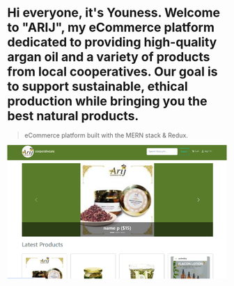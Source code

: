 
# Hi everyone, it's Youness. Welcome to "ARIJ", my eCommerce platform dedicated to providing high-quality argan oil and a variety of products from local cooperatives. Our goal is to support sustainable, ethical production while bringing you the best natural products.

> eCommerce platform built with the MERN stack & Redux.
<img src="./frontend/public/images/screens.png">
